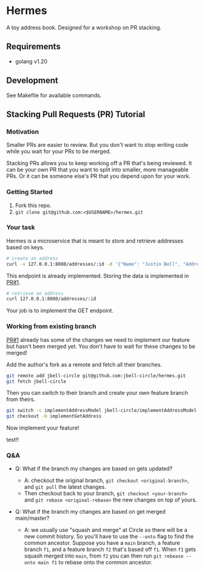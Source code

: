 # Hermes

A toy address book.
Designed for a workshop on PR stacking.

## Requirements

- golang v1.20

## Development

See Makefile for available commands.

## Stacking Pull Requests (PR) Tutorial

### Motivation

Smaller PRs are easier to review.
But you don't want to stop writing code while you wait for your PRs to be merged.

Stacking PRs allows you to keep working off a PR that's being reviewed.
It can be your own PR that you want to split into smaller, more manageable PRs.
Or it can be someone else's PR that you depend upon for your work.

### Getting Started

1. Fork this repo.
2. `git clone git@github.com:<$USERNAME>/hermes.git`

### Your task

Hermes is a microservice that is meant to store and retrieve addresses based on keys.

```sh
# create an address
curl -v 127.0.0.1:8080/addresses/:id -d '{"Name": "Justin Bell", "Address1": "99 High St", "City": "Boston", "State": "MA", "ZipCode": "02110"}'
```

This endpoint is already implemented.
Storing the data is implemented in [PR#1](https://github.com/jbell-circle/hermes/pull/1).

```sh
# retrieve an address
curl 127.0.0.1:8080/addresses/:id
```

Your job is to implement the GET endpoint.

### Working from existing branch

[PR#1](https://github.com/jbell-circle/hermes/pull/1) already has some of the changes we need to implement our feature but hasn't been merged yet.
You don't have to wait for these changes to be merged!

Add the author's fork as a remote and fetch all their branches.

```sh
git remote add jbell-circle git@github.com:jbell-circle/hermes.git
git fetch jbell-circle
```

Then you can switch to their branch and create your own feature branch from theirs.

```sh
git switch -c implementAddressModel jbell-circle/implementAddressModel
git checkout -b implementGetAddress
```

Now implement your feature!

test!!

### Q&A

- Q: What if the branch my changes are based on gets updated?
  - A: checkout the original branch, `git checkout <original-branch>`, and `git pull` the latest changes.
  - Then checkout back to your branch, `git checkout <your-branch>` and `git rebase <original-rebase>` the new changes on top of yours.

- Q: What if the branch my changes are based on get merged main/master?
  - A: we usually use "squash and merge" at Circle so there will be a new commit history. So you'll have to use the `--onto` flag to find the common ancestor. Suppose you have a `main` branch, a feature branch `f1`, and a feature branch `f2` that's based off `f1`. When `f1` gets squash merged into `main`, from `f2` you can then run `git rebease --onto main f1` to rebase onto the common ancestor.
